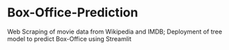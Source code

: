 # Box-Office-Prediction
Web Scraping of movie data from Wikipedia and IMDB; Deployment of tree model to predict Box-Office using Streamlit
